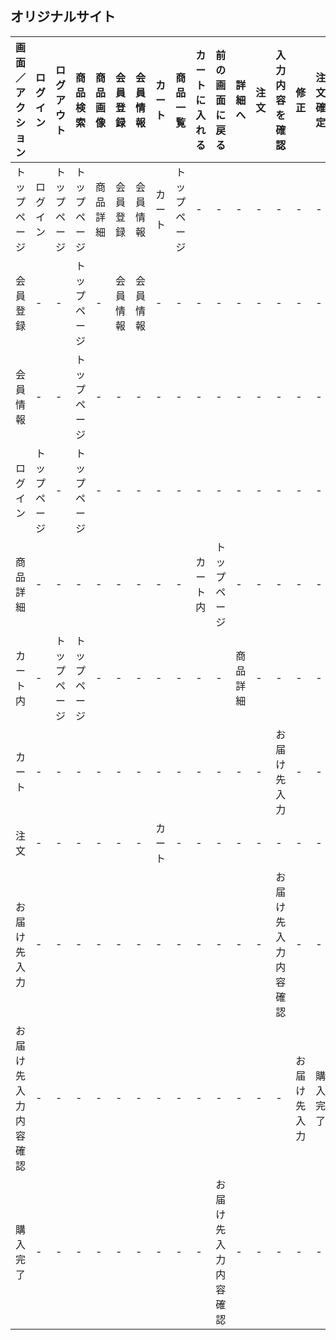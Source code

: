 ## オリジナルサイト
|画面／アクション|ログイン|ログアウト|商品検索|商品画像|会員登録|会員情報|カート|商品一覧|カートに入れる|前の画面に戻る|詳細へ|注文|入力内容を確認|修正|注文確定|トップページ|
|---------------|--------|----------|--------|--------|-------|--------|----------|--------|--------------|-------------|------|----|-------------|----|--------|-----------|
|トップページ|ログイン|トップページ|トップページ|商品詳細|会員登録|会員情報|カート|トップページ|-|-|-|-|-|-|-|トップページ|
|会員登録|-|-|トップページ|-|会員情報|会員情報|-|-|-|-|-|-|-|-|-|トップページ|
|会員情報|-|-|トップページ|-|-|-|-|-|-|-|-|-|-|-|-|トップページ|
|ログイン|トップページ|-|トップページ|-|-|-|-|-|-|-|-|-|-|-|-|トップページ|
|商品詳細|-|-|-|-|-|-|-|-|カート内|トップページ|-|-|-|-|-|トップページ|
|カート内|-|トップページ|トップページ|-|-|-|-|-|-|-|商品詳細|-|-|-|-|トップページ|
|カート|-|-|-|-|-|-|-|-|-|-|-|-|お届け先入力|-|-|-|-|
|注文|-|-|-|-|-|-|カート|-|-|-|-|-|-|-|-|-|
|お届け先入力|-|-|-|-|-|-|-|-|-|-|-|-|お届け先入力内容確認|-|-|-|
|お届け先入力内容確認|-|-|-|-|-|-|-|-|-|-|-|-|-|お届け先入力|購入完了|-|
|購入完了|-|-|-|-|-|-|-|-|-|お届け先入力内容確認|-|-|-|-|-|トップページ|
